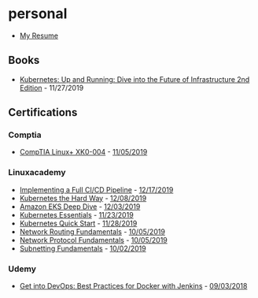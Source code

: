 # personal

- [My Resume](rufle_stephen_resume.md)

## Books

- [Kubernetes: Up and Running: Dive into the Future of Infrastructure 2nd Edition](https://www.amazon.com/Kubernetes-Running-Dive-Future-Infrastructure/dp/1492046531/) - 11/27/2019

## Certifications

### Comptia

- [CompTIA Linux+ XK0-004](https://www.comptia.org/certifications/linux) - <a href="comptia/CompTIA-Linux-plus-ce-certificate.pdf" target="_blank">11/05/2019</a>

### Linuxacademy

- [Implementing a Full CI/CD Pipeline](https://linuxacademy.com/course/implementing-a-full-ci-cd-pipeline/) - <a href="linuxacademy/implementing-a-full-ci-cd-pipeline.pdf" target="_blank">12/17/2019</a>
- [Kubernetes the Hard Way](https://linuxacademy.com/course/kubernetes-the-hard-way/) - <a href="linuxacademy/kubernetes-the-hard-way.pdf" target="_blank">12/08/2019</a>
- [Amazon EKS Deep Dive](https://linuxacademy.com/course/amazon-eks-deep-dive/) - <a href="linuxacademy/amazon-eks-deep-dive.pdf" target="_blank">12/03/2019</a>
- [Kubernetes Essentials](https://linuxacademy.com/course/kubernetes-essentials/) - <a href="linuxacademy/kubernetes-essentials.pdf" target="_blank">11/23/2019</a>
- [Kubernetes Quick Start](https://linuxacademy.com/course/kubernetes-quick-start/) - <a href="linuxacademy/kubernetes-quick-start.pdf" target="_blank">11/28/2019</a>
- [Network Routing Fundamentals](https://linuxacademy.com/course/network-routing-fundamentals/) - <a href="linuxacademy/network-routing-fundamentals.pdf" target="_blank">10/05/2019</a>
- [Network Protocol Fundamentals](https://linuxacademy.com/course/network-protocol-fundamentals/) - <a href="linuxacademy/network-protocol-fundamentals.pdf" target="_blank">10/05/2019</a>
- [Subnetting Fundamentals](https://linuxacademy.com/course/subnetting-fundamentals/) - <a href="linuxacademy/subnetting-fundamentals.pdf" target="_blank">10/02/2019</a>

### Udemy

- [Get into DevOps: Best Practices for Docker with Jenkins](https://www.udemy.com/course/continuous-integration-docker-jenkins/) - <a href="udemy/udemy-getintodevops-UC-7CE2Q8CQ.jpg" target="_blank">09/03/2018</a>
